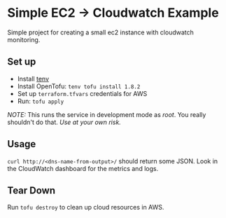 # Simple EC2 -> Cloudwatch Example

Simple project for creating a small ec2 instance with cloudwatch monitoring.

## Set up

- Install [tenv](https://github.com/tofuutils/tenv)
- Install OpenTofu: `tenv tofu install 1.8.2`
- Set up `terraform.tfvars` credentials for AWS
- Run: `tofu apply`

*NOTE:* This runs the service in development mode as *root*. You really
shouldn't do that. *Use at your own risk.*

## Usage

`curl http://<dns-name-from-output>/` should return some JSON. Look in the
CloudWatch dashboard for the metrics and logs.

## Tear Down

Run `tofu destroy` to clean up cloud resources in AWS.
